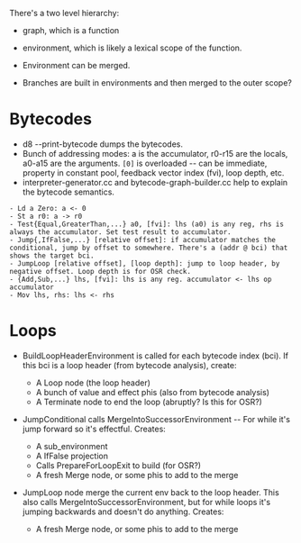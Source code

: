There's a two level hierarchy:
- graph, which is a function
- environment, which is likely a lexical scope of the function.

- Environment can be merged.
- Branches are built in environments and then merged to the outer scope?

# Bytecodes

- d8 --print-bytecode dumps the bytecodes. 
- Bunch of addressing modes: a is the accumulator, r0-r15 are the locals, a0-a15 are the arguments. `[0]` is overloaded -- can be immediate, property in constant pool, feedback vector index (fvi), loop depth, etc.
- interpreter-generator.cc and bytecode-graph-builder.cc help to explain the bytecode semantics.

```
- Ld a Zero: a <- 0
- St a r0: a -> r0
- Test{Equal,GreaterThan,...} a0, [fvi]: lhs (a0) is any reg, rhs is always the accumulator. Set test result to accumulator.
- Jump{,IfFalse,...} [relative offset]: if accumulator matches the conditional, jump by offset to somewhere. There's a (addr @ bci) that shows the target bci.
- JumpLoop [relative offset], [loop depth]: jump to loop header, by negative offset. Loop depth is for OSR check.
- {Add,Sub,...} lhs, [fvi]: lhs is any reg. accumulator <- lhs op accumulator
- Mov lhs, rhs: lhs <- rhs
```

# Loops

- BuildLoopHeaderEnvironment is called for each bytecode index (bci). If this bci is a loop header (from bytecode analysis), create:
  + A Loop node (the loop header)
  + A bunch of value and effect phis (also from bytecode analysis)
  + A Terminate node to end the loop (abruptly? Is this for OSR?)

- JumpConditional calls MergeIntoSuccessorEnvironment -- For while it's jump forward so it's effectful. Creates:
  + A sub_environment
  + A IfFalse projection
  + Calls PrepareForLoopExit to build (for OSR?)
  + A fresh Merge node, or some phis to add to the merge

- JumpLoop node merge the current env back to the loop header. This also calls MergeIntoSuccessorEnvironment, but for while loops it's jumping backwards and doesn't do anything. Creates:
  + A fresh Merge node, or some phis to add to the merge
